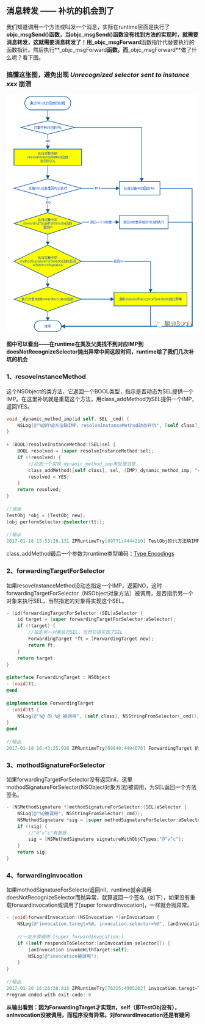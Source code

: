 ## 消息转发 —— 补坑的机会到了

我们知道调用一个方法或叫发一个消息，实际在runtime层面是执行了**objc_msgSend()**函数，当objc_msgSend()函数没有找到方法的实现时，就需要消息转发，这就需要消息转发了！用**_objc_msgForward**函数指针代替要执行的函数指针。然后执行**_objc_msgForward**函数。而**_objc_msgForward**做了什么呢？看下图。

### 搞懂这张图，避免出现 *Unrecognized selector sent to instance xxx* 崩溃

![](https://raw.githubusercontent.com/wenguang/startup/master/imgs/message-forwarding.png)

**图中可以看出——在runtime在类及父类找不到对应IMP到doesNotRecognizeSelector抛出异常中间这段时间，runtime给了我们几次补坑的机会**

### 1、resoveInstanceMethod
这个NSObject的类方法，它返回一个BOOL类型，指示是否动态为SEL提供一个IMP。在这里补坑就是重载这个方法，用class_addMethod为SEL提供一个IMP，返回YES。

```objective-c
void _dynamic_method_imp(id self, SEL _cmd) {
    NSLog(@"%@的%@方法缺IMP，resolveInstanceMethod动态补坑", [self class], NSStringFromSelector(_cmd));
}

+ (BOOL)resolveInstanceMethod:(SEL)sel {
    BOOL resolved = [super resolveInstanceMethod:sel];
    if (!resolved) {
        //动态一个实现_dynamic_method_imp来处理消息
        class_addMethod([self class], sel, (IMP)_dynamic_method_imp, "v@:");
        resolved = YES;
    }
    return resolved;
}

//调用
TestObj *obj = [TestObj new];
[obj performSelector:@selector(tt)];

//输出
2017-01-18 15:53:28.131 ZPRuntimeTry[69771:4444210] TestObj的tt方法缺IMP，resolveInstanceMethod动态补坑
```

class_addMethod最后一个参数为runtime类型编码：[Type Encodings](https://developer.apple.com/library/content/documentation/Cocoa/Conceptual/ObjCRuntimeGuide/Articles/ocrtTypeEncodings.html#//apple_ref/doc/uid/TP40008048-CH100-SW1)

### 2、forwardingTargetForSelector
如果resoveInstanceMethod没动态指定一个IMP，返回NO，这时forwardingTargetForSelector（NSObject对象方法）被调用，是否指示另一个对象来执行SEL，当然指定的对象得实现这个SEL。

```objective-c
- (id)forwardingTargetForSelector:(SEL)aSelector {
    id target = [super forwardingTargetForSelector:aSelector];
    if (!target) {
        //指定另一对象执行SEL，当然它得实现了SEL
        ForwardingTarget *ft = [ForwardingTarget new];
        return ft;
    }
    return target;
}

@interface ForwardingTarget : NSObject
- (void)tt;
@end

@implementation ForwardingTarget
- (void)tt {
    NSLog(@"%@ 的 %@ 被调用", [self class], NSStringFromSelector(_cmd));
}
@end

//输出
2017-01-18 16:43:25.926 ZPRuntimeTry[69840:4494676] ForwardingTarget 的 tt 被调用
```

### 3、mothodSignatureForSelector
如果forwardingTargetForSelector没有返回nil，这里mothodSignatureForSelector(NSObject对象方法)被调用，为SEL返回一个方法签名。

```Objective-c
- (NSMethodSignature *)methodSignatureForSelector:(SEL)aSelector {
    NSLog(@"%@被调用", NSStringFromSelector(_cmd));
    NSMethodSignature *sig = [super methodSignatureForSelector:aSelector];
    if (!sig) {
    	//"@^v^c"有意思
        sig = [NSMethodSignature signatureWithObjCTypes:"@^v^c"];
    }
    return sig;
}
```

### 4、forwardingInvocation
如果mothodSignatureForSelector返回nil，runtime就会调用doesNotRecognizeSelector而抛异常，就算返回一个签名（如下），如果没有重载forwardInvocation或调用了[super forwardInvocation]，一样就会抛异常。

```Objective-c
- (void)forwardInvocation:(NSInvocation *)anInvocation {
    NSLog(@"invocation.taregt=%@, invocation.selector=%@", [anInvocation.target class], NSStringFromSelector(anInvocation.selector));
    
    //一定不要调用 [super forwardInvocation:]
    if ([self respondsToSelector:[anInvocation selector]]) {
        [anInvocation invokeWithTarget:self];
        NSLog(@"invocation被调用");
    }
}

//输出
2017-01-20 16:26:38.815 ZPRuntimeTry[76325:4985202] invocation.taregt=TestObj, invocation.selector=tt
Program ended with exit code: 0
```

**从输出看到：因为ForwardingTarget才实现tt，self（即TestObj没有），anInvocation没被调用，而程序没有异常。对forwardInvocation还是有疑问**